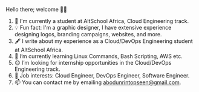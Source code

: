Hello there; welcome 👋🏾
1. 👷 I'm currently a student at AltSchool Africa, Cloud Engineering track.
2. 💡 Fun fact: I'm a graphic designer, I have extensive experience designing logos, branding campaigns, websites, and more.
3. 🖋️ I write about my experience as a Cloud/DevOps Engineering student at AltSchool Africa.
4. 🌱 I’m currently learning Linux Commands, Bash Scripting, AWS etc.
5. 😊 I’m looking for internship opportunities in the Cloud/DevOps Engineering track.
6. 💼 Job interests: Cloud Engineer, DevOps Engineer, Software Engineer.
7. 📫 You can contact me by emailing abodunrintopseen@gmail.com.

<!---
Topseen-a/Topseen-a is a ✨ special ✨ repository because its `README.md` (this file) appears on your GitHub profile.
You can click the Preview link to take a look at your changes.
--->
